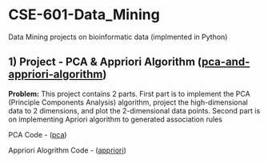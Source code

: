 # CSE-601-Data_Mining
Data Mining projects on bioinformatic data (implmented in Python)
##
## 1) Project - PCA & Appriori Algorithm ([pca-and-appriori-algorithm](pca-and-appriori-algorithm))
**Problem:** This project contains 2 parts. First part is to implement the PCA (Principle Components Analysis) algorithm, project the high-dimensional data to 2 dimensions, and plot the 2-dimensional data points. Second part is on implementing Apriori
algorithm to generated association rules

PCA Code - ([pca](pca-and-appriori-algorithm/pca))

Appriori Alogrithm Code - ([appriori](pca-and-appriori-algorithm/appriori))

